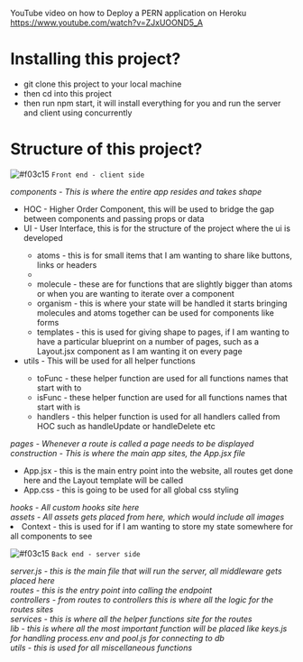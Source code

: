 YouTube video on how to Deploy a PERN application on Heroku
https://www.youtube.com/watch?v=ZJxUOOND5_A

# Installing this project?

<ul>
    <li>git clone this project to your local machine</li>
    <li>then cd into this project</li>
    <li>then run npm start, it will install everything for you and run the server and client using concurrently</li>
</ul>

# Structure of this project?

![#f03c15](https://via.placeholder.com/15/f03c15/f03c15.png) `Front end - client side`

<i>components - This is where the entire app resides and takes shape</i><br>
<ul>
    <li>HOC - Higher Order Component, this will be used to bridge the gap between components and passing props or data</li>
    <li>UI - User Interface, this is for the structure of the project where the ui is developed</li>
    <ul>
        <li>atoms - this is for small items that I am wanting to share like buttons, links or headers<li>
        <li>molecule - these are for functions that are slightly bigger than atoms or when you are wanting to iterate over a component</li>
        <li>organism - this is where your state will be handled it starts bringing molecules and atoms together can be used for components like forms</li>
        <li>templates - this is used for giving shape to pages, if I am wanting to have a particular blueprint on a number of pages, such as a Layout.jsx component as I am wanting it on every page</li>
    </ul>
    <li>utils - This will be used for all helper functions</li>
    <ul>
        <li>toFunc - these helper function are used for all functions names that start with to</li>
        <li>isFunc - these helper function are used for all functions names that start with is</li>
        <li>handlers - this helper function is used for all handlers called from HOC such as handleUpdate or handleDelete etc</li>
    </ul>
</ul>
<i>pages - Whenever a route is called a page needs to be displayed</i><br>
<i>construction - This is where the main app sites, the App.jsx file</i><br>
<ul>
    <li>App.jsx - this is the main entry point into the website, all routes get done here and the Layout template will be called</li>
    <li>App.css - this is going to be used for all global css styling</li>
</ul>
<i>hooks - All custom hooks site here</i><br>
<i>assets - All assets gets placed from here, which would include all images</i><br>
<li>Context - this is used for if I am wanting to store my state somewhere for all components to see</li>

![#f03c15](https://via.placeholder.com/15/f03c15/f03c15.png) `Back end - server side`

<i>server.js - this is the main file that will run the server, all middleware gets placed here</i><br>
<i>routes - this is the entry point into calling the endpoint</i><br>
<i>controllers - from routes to controllers this is where all the logic for the routes sites</i><br>
<i>services - this is where all the helper functions site for the routes</i><br>
<i>lib - this is where all the most important function will be placed like keys.js for handling process.env and pool.js
for connecting to db</i><br>
<i>utils - this is used for all miscellaneous functions</i><br>
